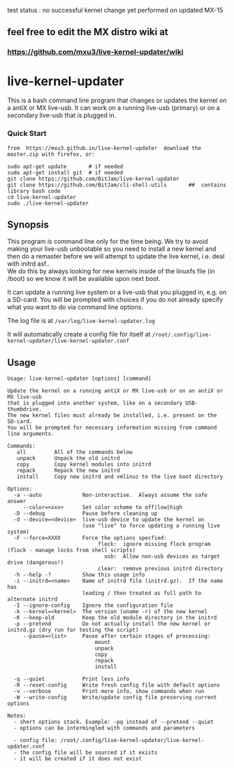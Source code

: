 test status : no successful kernel change yet performed on updated MX-15 

## feel free to edit the MX distro wiki at   
### https://github.com/mxu3/live-kernel-updater/wiki  


# live-kernel-updater
This is a bash command line program that changes or updates the kernel on a antiX or MX
live-usb. It can work on a running live-usb (primary) or on a secondary live-usb that is plugged in.

### Quick Start
    from  https://mxu3.github.io/live-kernel-updater  download the master.zip with firefox, or:

    sudo apt-get update       # if needed
    sudo apt-get install git  # if needed
    git clone https://github.com/BitJam/live-kernel-updater
    git clone https://github.com/BitJam/cli-shell-utils       ##  contains library bash code
    cd live-kernel-updater
    sudo ./live-kernel-updater

## Synopsis


This program is command line only for the time being.  We try to avoid making your
live-usb unbootable so you need to install a new kernel and then do a
remaster before we will attempt to update the live kernel, i.e. deal with initrd asf..  
We do this by always looking for new kernels inside of the linuxfs file (in /boot) so we
know it will be available upon next boot.

It can update a running live system or a live-usb that you plugged in, e.g. on a SD-card.
You will be prompted with choices if you do not already specify what you want to do via command line options.

The log file is at `/var/log/live-kernel-updater.log` 

It will automatically create a config file for itself at
`/root/.config/live-kernel-updater/live-kernel-updater.conf`


## Usage

```
Usage: live-kernel-updater [options] [command]

Update the kernel on a running antiX or MX live-usb or on an antiX or MX live-usb
that is plugged into another system, like on a secondary USB-thumbdrive.  
The new kernel files must already be installed, i.e. present on the SD-card.
You will be prompted for necessary information missing from command line arguments.

Commands:
   all         All of the commands below
   unpack      Unpack the old initrd
   copy        Copy kernel modules into initrd
   repack      Repack the new initrd
   install     Copy new initrd and vmlinuz to the live boot directory

Options:
  -a --auto             Non-interactive.  Always assume the safe answer
     --color=<xxx>      Set color scheme to off|low|high
  -D --debug            Pause before cleaning up
  -d --device=<device>  live-usb device to update the kernel on
                        (use "live" to force updating a running live system)
  -F --force=XXXX       Force the options specfied:
                             flock:  ignore missing flock program (flock - manage locks from shell scripts)
                               usb:  Allow non-usb devices as target drive (dangerous!)
                             clear:  remove previous initrd directory
  -h --help -?          Show this usage info
  -i --initrd=<name>    Name of initrd file (initrd.gz).  If the name has
                        leading / then treated as full path to alternate initrd
  -I --ignore-config    Ignore the configuration file
  -k --kernel=<kernel>  The version (uname -r) of the new kernel
  -K --keep-old         Keep the old module directory in the initrd
  -p --pretend          Do not actually install the new kernel or initrd.gz (dry run for testing the script)
     --pause=<list>     Pause after certain stages of processing:
                            mount
                            unpack
                            copy
                            repack
                            install

  -q --quiet            Print less info
  -R --reset-config     Write fresh config file with default options
  -v --verbose          Print more info, show commands when run
  -W --write-config     Write/update config file preserving current options

Notes:
  - short options stack. Example: -pq instead of --pretend --quiet
  - options can be intermingled with commands and parameters
  
  - config file: /root/.config/live-kernel-updater/live-kernel-updater.conf
  - the config file will be sourced if it exists
  - it will be created if it does not exist
```
